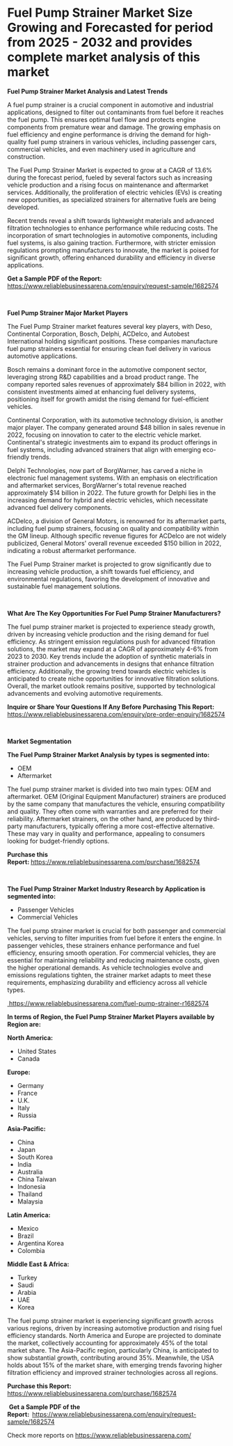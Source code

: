 <p><h1>Fuel Pump Strainer Market Size Growing and Forecasted for period from 2025 - 2032 and provides complete market analysis of this market</h1></p><p><strong>Fuel Pump Strainer Market Analysis and Latest Trends</strong></p>
<p><p>A fuel pump strainer is a crucial component in automotive and industrial applications, designed to filter out contaminants from fuel before it reaches the fuel pump. This ensures optimal fuel flow and protects engine components from premature wear and damage. The growing emphasis on fuel efficiency and engine performance is driving the demand for high-quality fuel pump strainers in various vehicles, including passenger cars, commercial vehicles, and even machinery used in agriculture and construction.</p><p>The Fuel Pump Strainer Market is expected to grow at a CAGR of 13.6% during the forecast period, fueled by several factors such as increasing vehicle production and a rising focus on maintenance and aftermarket services. Additionally, the proliferation of electric vehicles (EVs) is creating new opportunities, as specialized strainers for alternative fuels are being developed.</p><p>Recent trends reveal a shift towards lightweight materials and advanced filtration technologies to enhance performance while reducing costs. The incorporation of smart technologies in automotive components, including fuel systems, is also gaining traction. Furthermore, with stricter emission regulations prompting manufacturers to innovate, the market is poised for significant growth, offering enhanced durability and efficiency in diverse applications.</p></p>
<p><strong>Get a Sample PDF of the Report:&nbsp;</strong> <a href="https://www.reliablebusinessarena.com/enquiry/request-sample/1682574?utm_campaign=2188&utm_medium=2&utm_source=Github&utm_content=ia&utm_term=26032025&utm_id=fuel-pump-strainer">https://www.reliablebusinessarena.com/enquiry/request-sample/1682574</a></p>
<p>&nbsp;</p>
<p><strong>Fuel Pump Strainer Major Market Players</strong></p>
<p><p>The Fuel Pump Strainer market features several key players, with Deso, Continental Corporation, Bosch, Delphi, ACDelco, and Autobest International holding significant positions. These companies manufacture fuel pump strainers essential for ensuring clean fuel delivery in various automotive applications.</p><p>Bosch remains a dominant force in the automotive component sector, leveraging strong R&D capabilities and a broad product range. The company reported sales revenues of approximately $84 billion in 2022, with consistent investments aimed at enhancing fuel delivery systems, positioning itself for growth amidst the rising demand for fuel-efficient vehicles.</p><p>Continental Corporation, with its automotive technology division, is another major player. The company generated around $48 billion in sales revenue in 2022, focusing on innovation to cater to the electric vehicle market. Continental's strategic investments aim to expand its product offerings in fuel systems, including advanced strainers that align with emerging eco-friendly trends.</p><p>Delphi Technologies, now part of BorgWarner, has carved a niche in electronic fuel management systems. With an emphasis on electrification and aftermarket services, BorgWarner's total revenue reached approximately $14 billion in 2022. The future growth for Delphi lies in the increasing demand for hybrid and electric vehicles, which necessitate advanced fuel delivery components.</p><p>ACDelco, a division of General Motors, is renowned for its aftermarket parts, including fuel pump strainers, focusing on quality and compatibility within the GM lineup. Although specific revenue figures for ACDelco are not widely publicized, General Motors' overall revenue exceeded $150 billion in 2022, indicating a robust aftermarket performance.</p><p>The Fuel Pump Strainer market is projected to grow significantly due to increasing vehicle production, a shift towards fuel efficiency, and environmental regulations, favoring the development of innovative and sustainable fuel management solutions.</p></p>
<p>&nbsp;</p>
<p><strong>What Are The Key Opportunities For Fuel Pump Strainer Manufacturers?</strong></p>
<p><p>The fuel pump strainer market is projected to experience steady growth, driven by increasing vehicle production and the rising demand for fuel efficiency. As stringent emission regulations push for advanced filtration solutions, the market may expand at a CAGR of approximately 4-6% from 2023 to 2030. Key trends include the adoption of synthetic materials in strainer production and advancements in designs that enhance filtration efficiency. Additionally, the growing trend towards electric vehicles is anticipated to create niche opportunities for innovative filtration solutions. Overall, the market outlook remains positive, supported by technological advancements and evolving automotive requirements.</p></p>
<p><strong>Inquire or Share Your Questions If Any Before Purchasing This Report:</strong> <a href="https://www.reliablebusinessarena.com/enquiry/pre-order-enquiry/1682574?utm_campaign=2188&utm_medium=2&utm_source=Github&utm_content=ia&utm_term=26032025&utm_id=fuel-pump-strainer">https://www.reliablebusinessarena.com/enquiry/pre-order-enquiry/1682574</a></p>
<p>&nbsp;</p>
<p><strong>Market Segmentation</strong></p>
<p><strong>The Fuel Pump Strainer Market Analysis by types is segmented into:</strong></p>
<p><ul><li>OEM</li><li>Aftermarket</li></ul></p>
<p><p>The fuel pump strainer market is divided into two main types: OEM and aftermarket. OEM (Original Equipment Manufacturer) strainers are produced by the same company that manufactures the vehicle, ensuring compatibility and quality. They often come with warranties and are preferred for their reliability. Aftermarket strainers, on the other hand, are produced by third-party manufacturers, typically offering a more cost-effective alternative. These may vary in quality and performance, appealing to consumers looking for budget-friendly options.</p></p>
<p><strong>Purchase this Report:&nbsp;</strong><a href="https://www.reliablebusinessarena.com/purchase/1682574?utm_campaign=2188&utm_medium=2&utm_source=Github&utm_content=ia&utm_term=26032025&utm_id=fuel-pump-strainer">https://www.reliablebusinessarena.com/purchase/1682574</a></p>
<p>&nbsp;</p>
<p><strong>The Fuel Pump Strainer Market Industry Research by Application is segmented into:</strong></p>
<p><ul><li>Passenger Vehicles</li><li>Commercial Vehicles</li></ul></p>
<p><p>The fuel pump strainer market is crucial for both passenger and commercial vehicles, serving to filter impurities from fuel before it enters the engine. In passenger vehicles, these strainers enhance performance and fuel efficiency, ensuring smooth operation. For commercial vehicles, they are essential for maintaining reliability and reducing maintenance costs, given the higher operational demands. As vehicle technologies evolve and emissions regulations tighten, the strainer market adapts to meet these requirements, emphasizing durability and efficiency across all vehicle types.</p></p>
<p><a href="https://www.reliablebusinessarena.com/fuel-pump-strainer-r1682574?utm_campaign=2188&utm_medium=2&utm_source=Github&utm_content=ia&utm_term=26032025&utm_id=fuel-pump-strainer">&nbsp;https://www.reliablebusinessarena.com/fuel-pump-strainer-r1682574</a></p>
<p><strong>In terms of Region, the Fuel Pump Strainer Market Players available by Region are:</strong></p>
<p>
    <p> <strong> North America: </strong>
        <ul>
            <li>United States</li>
            <li>Canada</li>
        </ul>
        </p> 
    <p> <strong> Europe: </strong>
        <ul>
            <li>Germany</li>
            <li>France</li>
            <li>U.K.</li>
            <li>Italy</li>
            <li>Russia</li>
        </ul>
        </p> 
    <p> <strong> Asia-Pacific: </strong>
        <ul>
            <li>China</li>
            <li>Japan</li>
            <li>South Korea</li>
            <li>India</li>
            <li>Australia</li>
            <li>China Taiwan</li>
            <li>Indonesia</li>
            <li>Thailand</li>
            <li>Malaysia</li>
        </ul>
        </p> 
    <p> <strong> Latin America: </strong>
        <ul>
            <li>Mexico</li>
            <li>Brazil</li>
            <li>Argentina Korea</li>
            <li>Colombia</li>
        </ul>
        </p> 
    <p> <strong> Middle East & Africa: </strong>
        <ul>
            <li>Turkey</li>
            <li>Saudi</li>
            <li>Arabia</li>
            <li>UAE</li>
            <li>Korea</li>
        </ul>
    </p>
    </p>
<p><p>The fuel pump strainer market is experiencing significant growth across various regions, driven by increasing automotive production and rising fuel efficiency standards. North America and Europe are projected to dominate the market, collectively accounting for approximately 45% of the total market share. The Asia-Pacific region, particularly China, is anticipated to show substantial growth, contributing around 35%. Meanwhile, the USA holds about 15% of the market share, with emerging trends favoring higher filtration efficiency and improved strainer technologies across all regions.</p></p>
<p><strong>Purchase this Report: </strong><a href="https://www.reliablebusinessarena.com/purchase/1682574?utm_campaign=2188&utm_medium=2&utm_source=Github&utm_content=ia&utm_term=26032025&utm_id=fuel-pump-strainer">https://www.reliablebusinessarena.com/purchase/1682574</a></p>
<p>&nbsp;<strong>Get a Sample PDF of the Report:&nbsp;&nbsp;</strong><a href="https://www.reliablebusinessarena.com/enquiry/request-sample/1682574?utm_campaign=2188&utm_medium=2&utm_source=Github&utm_content=ia&utm_term=26032025&utm_id=fuel-pump-strainer">https://www.reliablebusinessarena.com/enquiry/request-sample/1682574</a></p>
<p><strong></strong></p>
<p>Check more reports on <a href="https://www.reliablebusinessarena.com/?utm_campaign=2188&utm_medium=2&utm_source=Github&utm_content=ia&utm_term=26032025&utm_id=fuel-pump-strainer">https://www.reliablebusinessarena.com/</a></p>